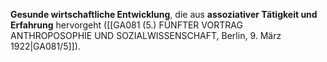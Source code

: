 
**Gesunde wirtschaftliche Entwicklung**, die aus **assoziativer Tätigkeit und Erfahrung** hervorgeht ([[GA081 (5.) FÜNFTER VORTRAG ANTHROPOSOPHIE UND SOZIALWISSENSCHAFT, Berlin, 9. März 1922|GA081/5]]).

